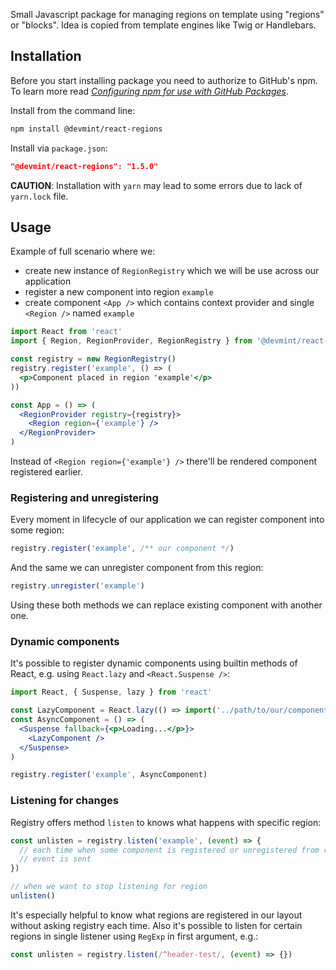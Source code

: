 Small Javascript package for managing regions on template using "regions" or "blocks". Idea is copied from template engines like Twig or Handlebars.

## Installation

Before you start installing package you need to authorize to GitHub's npm. To learn more read _[Configuring npm for use with GitHub Packages](https://help.github.com/en/packages/using-github-packages-with-your-projects-ecosystem/configuring-npm-for-use-with-github-packages)_.

Install from the command line:

```bash
npm install @devmint/react-regions
```

Install via `package.json`:

```json
"@devmint/react-regions": "1.5.0"
```

**CAUTION**: Installation with `yarn` may lead to some errors due to lack of `yarn.lock` file.

## Usage

Example of full scenario where we:
* create new instance of `RegionRegistry` which we will be use across our application
* register a new component into region `example`
* create component `<App />` which contains context provider and single `<Region />` named `example`

```jsx
import React from 'react'
import { Region, RegionProvider, RegionRegistry } from '@devmint/react-regions'

const registry = new RegionRegistry()
registry.register('example', () => (
  <p>Component placed in region 'example'</p>
))

const App = () => (
  <RegionProvider registry={registry}>
    <Region region={'example'} />
  </RegionProvider>
)
```

Instead of `<Region region={'example'} />` there'll be rendered component registered earlier.

### Registering and unregistering

Every moment in lifecycle of our application we can register component into some region:

```jsx
registry.register('example', /** our component */)
```

And the same we can unregister component from this region:

```jsx
registry.unregister('example')
```

Using these both methods we can replace existing component with another one.

### Dynamic components

It's possible to register dynamic components using builtin methods of React, e.g. using `React.lazy` and `<React.Suspense />`:

```jsx
import React, { Suspense, lazy } from 'react'

const LazyComponent = React.lazy(() => import('../path/to/our/component'))
const AsyncComponent = () => (
  <Suspense fallback={<p>Loading...</p>}>
    <LazyComponent />
  </Suspense>
)

registry.register('example', AsyncComponent)
```

### Listening for changes

Registry offers method `listen` to knows what happens with specific region:

```jsx
const unlisten = registry.listen('example', (event) => {
  // each time when some component is registered or unregistered from region
  // event is sent
})

// when we want to stop listening for region
unlisten()
```

It's especially helpful to know what regions are registered in our layout without asking registry each time. Also it's possible
to listen for certain regions in single listener using `RegExp` in first argument, e.g.:

```jsx
const unlisten = registry.listen(/^header-test/, (event) => {})
```